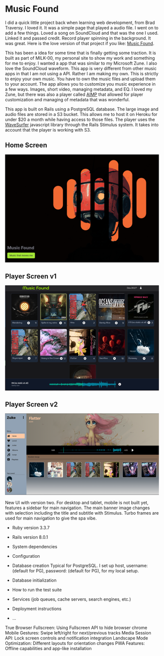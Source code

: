 # Music Found

I did a quick little project back when learning web development, from Brad Traversy. I loved it. It was a simple page that played a audio file. I went on to add a few things. Loved a song on SoundCloud and that was the one I used. Linked it and passed credit. Record player spinning in the background. It was great. Here is the love version of that project if you like: [Music Found](https://cocky-cori-7cae1e.netlify.app/).

This has been a idea for some time that is finally getting some traction. It is built as part of MILK-00, my personal site to show my work and something for me to enjoy. I wanted a app that was similar to my Microsoft Zune. I also love the SoundCloud waveform. This app is very different from other music apps in that I am not using a API. Rather I am making my own. This is strictly to enjoy your own music. You have to own the music files and upload them to your account. The app allows you to customize you music experience in a few ways. Images, short video, managing metadata, and EQ. I loved my Zune, but there was also a player called [AIMP](https://www.aimp.ru/) that allowed for player customization and managing of metadata that was wonderful.

This app is built on Rails using a PostgreSQL database. The large image and audio files are stored in a S3 bucket. This allows me to host it on Heroku for under $20 a month while having access to those files. The player uses the [WaveSurfer](https://wavesurfer.xyz/examples/?basic.js) javascript library through the Rails Stimulus system. It takes into account that the player is working with S3.

## Home Screen
![app index](./public/Screenshot%20from%202025-04-25%2016-23-40.png)

## Player Screen v1
![Player](./public/Screenshot%20from%202025-05-01%2011-53-09.png)

## Player Screen v2
![playerv2](./public//Screenshot%20from%202025-05-09%2014-00-14.png)

New UI with version two. For desktop and tablet, mobile is not built yet, features a sidebar for main navigation. The main banner image changes with selection including the title and subtitle with Stimulus. Turbo frames are used for main navigation to give the spa vibe.

* Ruby version 3.3.7

* Rails version 8.0.1

* System dependencies

* Configuration


* Database creation
Typical for PostgreSQL. I set up host, username: (default for PG), password: (default for PG), for my local setup.

* Database initialization

* How to run the test suite

* Services (job queues, cache servers, search engines, etc.)

* Deployment instructions

* ...

True Browser Fullscreen: Using Fullscreen API to hide browser chrome
Mobile Gestures: Swipe left/right for next/previous tracks
Media Session API: Lock screen controls and notification integration
Landscape Mode Optimization: Different layouts for orientation changes
PWA Features: Offline capabilities and app-like installation
